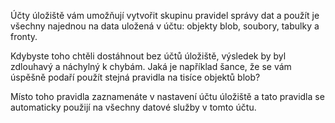 Účty úložiště vám umožňují vytvořit skupinu pravidel správy dat a použít je všechny najednou na data uložená v účtu: objekty blob, soubory, tabulky a fronty. 

Kdybyste toho chtěli dostáhnout bez účtů úložiště, výsledek by byl zdlouhavý a náchylný k chybám. Jaká je například šance, že se vám úspěšně podaří použít stejná pravidla na tisíce objektů blob?

Místo toho pravidla zaznamenáte v nastavení účtu úložiště a tato pravidla se automaticky použijí na všechny datové služby v tomto účtu.
